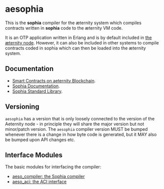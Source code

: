 # aesophia

This is the __sophia__ compiler for the æternity system which compiles contracts written in __sophia__ code to the æternity VM code.

It is an OTP application written in Erlang and is by default included in
[the æternity node](https://github.com/aeternity/epoch). However, it can
also be included in other systems to compile contracts coded in sophia which
can then be loaded into the æternity system.


## Documentation

* [Smart Contracts on aeternity Blockchain](https://github.com/aeternity/protocol/blob/master/contracts/contracts.md).
* [Sophia Documentation](https://github.com/aeternity/aesophia/blob/master/docs/sophia.md).
* [Sophia Standard Library](https://github.com/aeternity/aesophia/blob/master/docs/sophia_stdlib.md).


## Versioning

`aesophia` has a version that is only loosely connected to the version of the
Aeternity node - in principle they will share the major version but not
minor/patch version. The `aesophia` compiler version MUST be bumped whenever
there is a change in how byte code is generated, but it MAY also be bumped upon
API changes etc.


## Interface Modules

The basic modules for interfacing the compiler:

* [aeso_compiler: the Sophia compiler](./docs/aeso_compiler.md)
* [aeso_aci: the ACI interface](./docs/aeso_aci.md)
